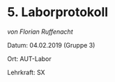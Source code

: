 # 5. Laborprotokoll 

*von Florian Ruffenacht*

Datum: 04.02.2019 (Gruppe 3)

Ort: AUT-Labor

Lehrkraft: SX

